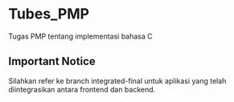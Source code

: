 # Tubes_PMP
Tugas PMP tentang implementasi bahasa C

## Important Notice
Silahkan refer ke branch integrated-final untuk aplikasi yang telah diintegrasikan antara frontend dan backend.

